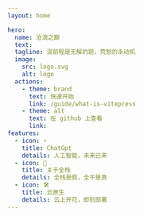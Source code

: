 ```yaml
---
layout: home

hero:
  name: 沧浪之巅
  text: 
  tagline: 混前程是无解的题，荒愁的永动机
  image:
    src: logo.svg
    alt: logo
  actions:
    - theme: brand
      text: 快速开始
      link: /guide/what-is-vitepress
    - theme: alt
      text: 在 github 上查看
      link: 
features:
  - icon: ⚡️
    title: ChatGpt
    details: 人工智能，未来已来
  - icon: 🖖
    title: 关于全栈
    details: 全栈是假，全干是真
  - icon: 🛠️
    title: 云原生
    details: 云上开花，即刻部署
---
```


